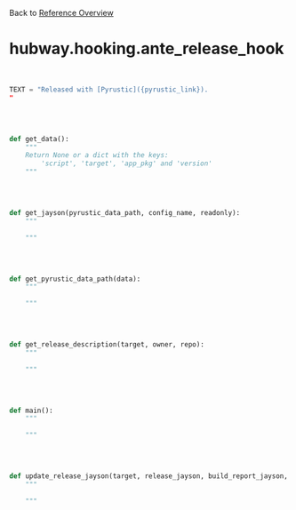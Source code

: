 
Back to [Reference Overview](https://github.com/pyrustic/hubway/blob/master/docs/reference/README.md)

# hubway.hooking.ante\_release\_hook



<br>


```python
TEXT = "Released with [Pyrustic]({pyrustic_link}).
"

```

<br>

```python

def get_data():
    """
    Return None or a dict with the keys:
        'script', 'target', 'app_pkg' and 'version'
    """

```

<br>

```python

def get_jayson(pyrustic_data_path, config_name, readonly):
    """
    
    """

```

<br>

```python

def get_pyrustic_data_path(data):
    """
    
    """

```

<br>

```python

def get_release_description(target, owner, repo):
    """
    
    """

```

<br>

```python

def main():
    """
    
    """

```

<br>

```python

def update_release_jayson(target, release_jayson, build_report_jayson, app_pkg, version):
    """
    
    """

```


